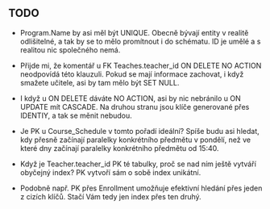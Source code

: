 ## TODO

-  Program.Name by asi měl být UNIQUE. Obecně bývají entity v realitě
odlišitelné, a tak by se to mělo promítnout i do schématu. ID je umělé a
s realitou nic společného nemá.

- Přijde mi, že komentář u  FK Teaches.teacher_id ON DELETE NO ACTION
neodpovídá této klauzuli. Pokud se mají informace zachovat, i když
smažete učitele, asi by tam mělo být SET NULL.

- I když u ON DELETE dáváte NO ACTION, asi by nic nebránilo u ON UPDATE
mít CASCADE. Na druhou stranu jsou klíče generované přes IDENTIY, a tak
se měnit nebudou.

- Je PK u Course_Schedule v tomto pořadí ideální? Spíše budu asi hledat,
kdy přesně začínají paralelky konkrétního předmětu v pondělí, než ve
které dny začínají paralelky konkrétního předmětu od 15:40.

- Když je Teacher.teacher_id PK té tabulky, proč se nad ním ještě
vytváří obyčejný index? PK vytvoří sám o sobě index unikátní.

- Podobně např. PK přes Enrollment umožňuje efektivní hledání přes jeden
z cizích klíčů. Stačí Vám tedy jen index přes ten druhý.